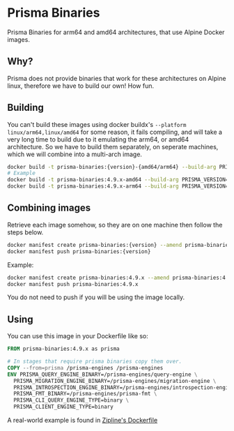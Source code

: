 # Prisma Binaries

Prisma Binaries for arm64 and amd64 architectures, that use Alpine Docker images.

## Why?
Prisma does not provide binaries that work for these architectures on Alpine linux, therefore we have to build our own! How fun.

## Building
You can't build these images using docker buildx's `--platform linux/arm64,linux/amd64` for some reason, it fails compiling, and will take a very long time to build due to it emulating the arm64, or amd64 architecture. So we have to build them separately, on seperate machines, which we will combine into a multi-arch image.

```bash
docker build -t prisma-binaries:{version}-{amd64/arm64} --build-arg PRISMA_VERSION={version} .
# Example
docker build -t prisma-binaries:4.9.x-amd64 --build-arg PRISMA_VERSION=4.9.0 . # on amd64 machine
docker build -t prisma-binaries:4.9.x-arm64 --build-arg PRISMA_VERSION=4.9.0 . # on arm64 machine
```

## Combining images
Retrieve each image somehow, so they are on one machine then follow the steps below.

```bash
docker manifest create prisma-binaries:{version} --amend prisma-binaries:{version}-amd64 --amend prisma-binaries:{version}-arm64
docker manifest push prisma-binaries:{version}
```

Example:
```bash
docker manifest create prisma-binaries:4.9.x --amend prisma-binaries:4.9.x-amd64 --amend prisma-binaries:4.9.x-arm64
docker manifest push prisma-binaries:4.9.x
```

You do not need to push if you will be using the image locally. 

## Using
You can use this image in your Dockerfile like so:

```Dockerfile
FROM prisma-binaries:4.9.x as prisma

# In stages that require prisma binaries copy them over.
COPY --from=prisma /prisma-engines /prisma-engines
ENV PRISMA_QUERY_ENGINE_BINARY=/prisma-engines/query-engine \
  PRISMA_MIGRATION_ENGINE_BINARY=/prisma-engines/migration-engine \
  PRISMA_INTROSPECTION_ENGINE_BINARY=/prisma-engines/introspection-engine \
  PRISMA_FMT_BINARY=/prisma-engines/prisma-fmt \
  PRISMA_CLI_QUERY_ENGINE_TYPE=binary \
  PRISMA_CLIENT_ENGINE_TYPE=binary
```

A real-world example is found in [Zipline's Dockerfile](https://github.com/diced/zipline/blob/trunk/Dockerfile)